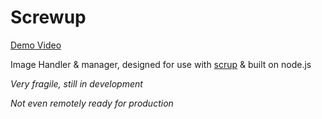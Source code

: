 # Screwup

[Demo Video](http://vimeo.com/13176733)

Image Handler & manager, designed for use with [scrup](http://github.com/rsms/scrup) & built on node.js

_Very fragile, still in development_

*Not even remotely ready for production*